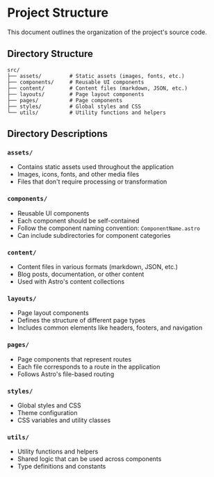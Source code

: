 # Project Structure

This document outlines the organization of the project's source code.

## Directory Structure

```
src/
├── assets/         # Static assets (images, fonts, etc.)
├── components/     # Reusable UI components
├── content/        # Content files (markdown, JSON, etc.)
├── layouts/        # Page layout components
├── pages/          # Page components
├── styles/         # Global styles and CSS
└── utils/          # Utility functions and helpers
```

## Directory Descriptions

### `assets/`
- Contains static assets used throughout the application
- Images, icons, fonts, and other media files
- Files that don't require processing or transformation

### `components/`
- Reusable UI components
- Each component should be self-contained
- Follow the component naming convention: `ComponentName.astro`
- Can include subdirectories for component categories

### `content/`
- Content files in various formats (markdown, JSON, etc.)
- Blog posts, documentation, or other content
- Used with Astro's content collections

### `layouts/`
- Page layout components
- Defines the structure of different page types
- Includes common elements like headers, footers, and navigation

### `pages/`
- Page components that represent routes
- Each file corresponds to a route in the application
- Follows Astro's file-based routing

### `styles/`
- Global styles and CSS
- Theme configuration
- CSS variables and utility classes

### `utils/`
- Utility functions and helpers
- Shared logic that can be used across components
- Type definitions and constants 